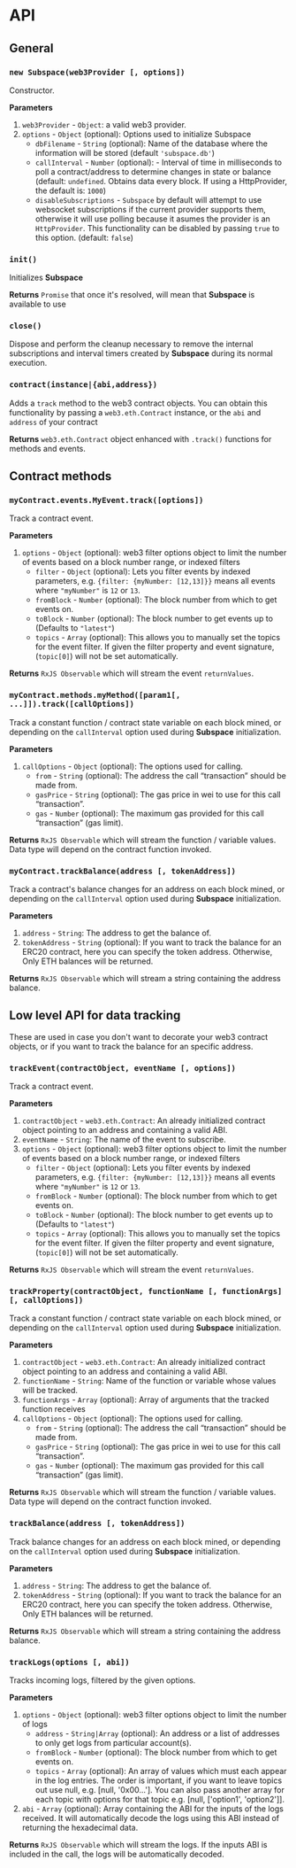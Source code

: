 # API

## General

### `new Subspace(web3Provider [, options])`
Constructor. 

**Parameters**
1. `web3Provider` - `Object`: a valid web3 provider.
2. `options` - `Object` (optional): Options used to initialize Subspace
	- `dbFilename` - `String` (optional): Name of the database where the information will be stored (default `'subspace.db'`)
	- `callInterval` - `Number` (optional): - Interval of time in milliseconds to poll a contract/address to determine changes in state or balance (default: `undefined`. Obtains data every block. If using a HttpProvider, the default is: `1000`)
    - `disableSubscriptions` - `Subspace` by default will attempt to use websocket subscriptions if the current provider supports them, otherwise it will use polling because it asumes the provider is an `HttpProvider`. This functionality can be disabled by passing `true` to this option. (default: `false`)

### `init()`
Initializes **Subspace**

**Returns**
`Promise` that once it's resolved, will mean that **Subspace** is available to use

### `close()`
Dispose and perform the cleanup necessary to remove the internal subscriptions and interval timers created by **Subspace** during its normal execution.

### `contract(instance|{abi,address})`
Adds a `track` method to the web3 contract objects. You can obtain this functionality by passing a `web3.eth.Contract` instance, or the `abi` and `address` of your contract

**Returns**
`web3.eth.Contract` object enhanced with `.track()` functions for methods and events.

## Contract methods

### `myContract.events.MyEvent.track([options])`
Track a contract event.

**Parameters**
1. `options` - `Object` (optional): web3 filter options object to limit the number of events based on a block number range, or indexed filters
    - `filter` - `Object` (optional): Lets you filter events by indexed parameters, e.g. `{filter: {myNumber: [12,13]}}` means all events where `"myNumber"` is `12` or `13`.
    - `fromBlock` - `Number` (optional): The block number from which to get events on.
    - `toBlock` - `Number` (optional): The block number to get events up to (Defaults to `"latest"`)
    - `topics` - `Array` (optional): This allows you to manually set the topics for the event filter. If given the filter property and event signature, (`topic[0]`) will not be set automatically.

**Returns**
`RxJS Observable` which will stream the event `returnValues`.


### `myContract.methods.myMethod([param1[, ...]]).track([callOptions])`
Track a constant function / contract state variable on each block mined, or depending on the `callInterval` option used during **Subspace** initialization.

**Parameters**
1. `callOptions` - `Object` (optional): The options used for calling.
    - `from` - `String` (optional): The address the call “transaction” should be made from.
    - `gasPrice` - `String` (optional): The gas price in wei to use for this call “transaction”.
    - `gas` - `Number` (optional): The maximum gas provided for this call “transaction” (gas limit).

**Returns**
`RxJS Observable` which will stream the function / variable values. Data type will depend on the contract function invoked. 


### `myContract.trackBalance(address [, tokenAddress])`
Track a contract's balance changes for an address on each block mined, or depending on the `callInterval` option used during **Subspace** initialization.

**Parameters**
1. `address` - `String`: The address to get the balance of.
2. `tokenAddress` - `String` (optional): If you want to track the balance for an ERC20 contract, here you can specify the token address. Otherwise, Only ETH balances will be returned.

**Returns**
`RxJS Observable` which will stream a string containing the address balance.


## Low level API for data tracking

These are used in case you don't want to decorate your web3 contract objects, or if you want to track the balance for an specific address.

### `trackEvent(contractObject, eventName [, options])`
Track a contract event.

**Parameters**
1. `contractObject` - `web3.eth.Contract`: An already initialized contract object pointing to an address and containing a valid ABI.
2. `eventName` - `String`: The name of the event to subscribe.
3. `options` - `Object` (optional): web3 filter options object to limit the number of events based on a block number range, or indexed filters
    - `filter` - `Object` (optional): Lets you filter events by indexed parameters, e.g. `{filter: {myNumber: [12,13]}}` means all events where `"myNumber"` is `12` or `13`.
    - `fromBlock` - `Number` (optional): The block number from which to get events on.
    - `toBlock` - `Number` (optional): The block number to get events up to (Defaults to `"latest"`)
    - `topics` - `Array` (optional): This allows you to manually set the topics for the event filter. If given the filter property and event signature, (`topic[0]`) will not be set automatically.

**Returns**
`RxJS Observable` which will stream the event `returnValues`.

### `trackProperty(contractObject, functionName [, functionArgs] [, callOptions])`
Track a constant function / contract state variable on each block mined, or depending on the `callInterval` option used during **Subspace** initialization.

**Parameters**
1. `contractObject` - `web3.eth.Contract`: An already initialized contract object pointing to an address and containing a valid ABI.
2. `functionName` - `String`: Name of the function or variable whose values will be tracked.
3. `functionArgs` - `Array` (optional): Array of arguments that the tracked function receives
4. `callOptions` - `Object` (optional): The options used for calling.
    - `from` - `String` (optional): The address the call “transaction” should be made from.
    - `gasPrice` - `String` (optional): The gas price in wei to use for this call “transaction”.
    - `gas` - `Number` (optional): The maximum gas provided for this call “transaction” (gas limit).

**Returns**
`RxJS Observable` which will stream the function / variable values. Data type will depend on the contract function invoked. 

### `trackBalance(address [, tokenAddress])`
Track balance changes for an address on each block mined, or depending on the `callInterval` option used during **Subspace** initialization.

**Parameters**
1. `address` - `String`: The address to get the balance of.
2. `tokenAddress` - `String` (optional): If you want to track the balance for an ERC20 contract, here you can specify the token address. Otherwise, Only ETH balances will be returned.

**Returns**
`RxJS Observable` which will stream a string containing the address balance.

### `trackLogs(options [, abi])`
Tracks incoming logs, filtered by the given options.

**Parameters**
1. `options` - `Object` (optional): web3 filter options object to limit the number of logs
    - `address` - `String|Array` (optional): An address or a list of addresses to only get logs from particular account(s).
    - `fromBlock` - `Number` (optional): The block number from which to get events on.
    - `topics` - `Array` (optional): An array of values which must each appear in the log entries. The order is important, if you want to leave topics out use null, e.g. [null, '0x00...']. You can also pass another array for each topic with options for that topic e.g. [null, ['option1', 'option2']].
2. `abi` - `Array` (optional): Array containing the ABI for the inputs of the logs received. It will automatically decode the logs using this ABI instead of returning the hexadecimal data.

**Returns**
`RxJS Observable` which will stream the logs. If the inputs ABI is included in the call, the logs will be automatically decoded.